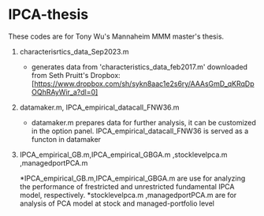 # IPCA-thesis
These codes are for Tony Wu's Mannaheim MMM master's thesis. 

1. characterisrtics_data_Sep2023.m

   * generates data from 'characteristics_data_feb2017.m' downloaded from Seth Pruitt's Dropbox: [https://www.dropbox.com/sh/sykn8aac1e2s6ry/AAAsGmD_qKRqDpOQhRAyWir_a?dl=0]
   
2. datamaker.m, IPCA_empirical_datacall_FNW36.m

   * datamaker.m prepares data for further analysis, it can be customized in the option panel. IPCA_empirical_datacall_FNW36 is served as a functon in datamaker

3. IPCA_empirical_GB.m,IPCA_empirical_GBGA.m ,stocklevelpca.m ,managedportPCA.m

   *IPCA_empirical_GB.m,IPCA_empirical_GBGA.m are use for analyzing the performance of frestricted and unrestricted fundamental IPCA model, respectively.
   *stocklevelpca.m ,managedportPCA.m are for analysis of PCA model at stock and managed-portfolio level
